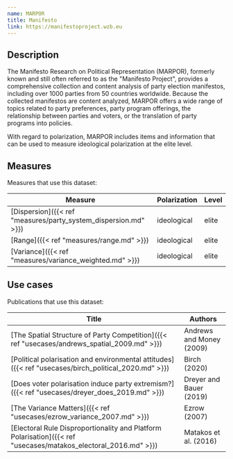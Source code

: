 ```yaml
---
name: MARPOR
title: Manifesto
link: https://manifestoproject.wzb.eu
---
```

## Description

The Manifesto Research on Political Representation (MARPOR), formerly known and still often referred to as the "Manifesto Project", provides a comprehensive collection and content analysis of party election manifestos, including over 1000 parties from 50 countries worldwide. Because the collected manifestos are content analyzed, MARPOR offers a wide range of topics related to party preferences, party program offerings, the relationship between parties and voters, or the translation of party programs into policies.

With regard to polarization, MARPOR includes items and information that can be used to measure ideological polarization at the elite level. 

## Measures
Measures that use this dataset:

| Measure                                             | Polarization | Level |
| --------------------------------------------------- | ------------ | ----- |
| [Dispersion]({{< ref "measures/party_system_dispersion.md" >}}) | ideological  | elite |
| [Range]({{< ref "measures/range.md" >}})                        | ideological  | elite |
| [Variance]({{< ref "measures/variance_weighted.md" >}})         | ideological  | elite |

## Use cases
Publications that use this dataset:

| Title                                                                                               | Authors                  |
| --------------------------------------------------------------------------------------------------- | ------------------------ |
| [The Spatial Structure of Party Competition]({{< ref "usecases/andrews_spatial_2009.md" >}})                    | Andrews and Money (2009) |
| [Political polarisation and environmental attitudes]({{< ref "usecases/birch_political_2020.md" >}})            | Birch (2020)             |
| [Does voter polarisation induce party extremism?]({{< ref "usecases/dreyer_does_2019.md" >}})                   | Dreyer and Bauer (2019)  |
| [The Variance Matters]({{< ref "usecases/ezrow_variance_2007.md" >}})                                           | Ezrow (2007)             |
| [Electoral Rule Disproportionality and Platform Polarisation]({{< ref "usecases/matakos_electoral_2016.md" >}}) | Matakos et al. (2016)    |

